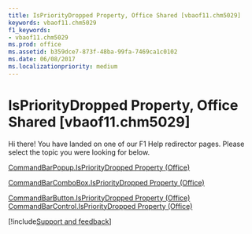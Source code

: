 ```yaml
---
title: IsPriorityDropped Property, Office Shared [vbaof11.chm5029]
keywords: vbaof11.chm5029
f1_keywords:
- vbaof11.chm5029
ms.prod: office
ms.assetid: b359dce7-873f-48ba-99fa-7469ca1c0102
ms.date: 06/08/2017
ms.localizationpriority: medium
---
```



# IsPriorityDropped Property, Office Shared [vbaof11.chm5029]

Hi there! You have landed on one of our F1 Help redirector pages. Please select the topic you were looking for below.

[CommandBarPopup.IsPriorityDropped Property (Office)](https://msdn.microsoft.com/library/2f4846a0-d435-df3c-903c-050b0e31d19d%28Office.15%29.aspx)

[CommandBarComboBox.IsPriorityDropped Property (Office)](https://msdn.microsoft.com/library/c556f630-5e95-6d1a-4e94-0ecf5b20875a%28Office.15%29.aspx)

[CommandBarButton.IsPriorityDropped Property (Office)](https://msdn.microsoft.com/library/68398973-675f-2180-b22c-4ad5de0582f7%28Office.15%29.aspx)
[CommandBarControl.IsPriorityDropped Property (Office)](https://msdn.microsoft.com/library/cc537dd9-3b10-cba1-d8e0-bdf3952a1e23%28Office.15%29.aspx)

[!include[Support and feedback](~/includes/feedback-boilerplate.md)]
